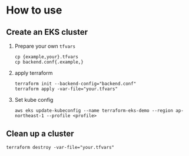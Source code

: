 # How to use

## Create an EKS cluster

1. Prepare your own `tfvars`

    ```
    cp {example,your}.tfvars
    cp backend.conf{.example,}
    ```

1. apply terraform

    ```
    terraform init --backend-config="backend.conf"
    terraform apply -var-file="your.tfvars"
    ```

1. Set kube config

    ```
    aws eks update-kubeconfig --name terraform-eks-demo --region ap-northeast-1 --profile <profile>
    ```

## Clean up a cluster

```
terraform destroy -var-file="your.tfvars"
```
